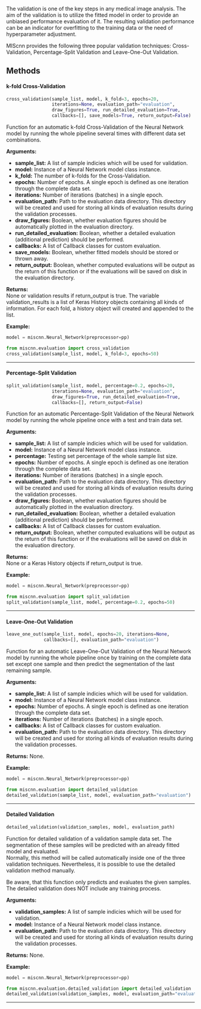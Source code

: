 The validation is one of the key steps in any medical image analysis. The aim of the validation is to utilize the fitted model in order to provide an unbiased performance evaluation of it. The resulting validation performance can be an indicator for overfitting to the training data or the need of hyperparameter adjustment.

MIScnn provides the following three popular validation techniques: Cross-Validation, Percentage-Split Validation and Leave-One-Out Validation.

## Methods

#### k-fold Cross-Validation

```python
cross_validation(sample_list, model, k_fold=3, epochs=20,
                 iterations=None, evaluation_path="evaluation",
                 draw_figures=True, run_detailed_evaluation=True,
                 callbacks=[], save_models=True, return_output=False)
```

Function for an automatic k-fold Cross-Validation of the Neural Network model by running the whole pipeline several times with different data set combinations.

**Arguments:**  
- **sample_list:** A list of sample indicies which will be used for validation.
- **model:** Instance of a Neural Network model class instance.
- **k_fold:** The number of k-folds for the Cross-Validation.
- **epochs:** Number of epochs. A single epoch is defined as one iteration through the complete data set.
- **iterations:** Number of iterations (batches) in a single epoch.
- **evaluation_path:** Path to the evaluation data directory. This directory will be created and used for storing all kinds of evaluation results during the validation processes.
- **draw_figures:** Boolean, whether evaluation figures should be automatically plotted in the evaluation directory.
- **run_detailed_evaluation:** Boolean, whether a detailed evaluation (additional prediction) should be performed.
- **callbacks:** A list of Callback classes for custom evaluation.
- **save_models:** Boolean, whether fitted models should be stored or thrown away.
- **return_output:** Boolean, whether computed evaluations will be output as the return of this function or if the evaluations will be saved on disk in the evaluation directory.

**Returns:**  
None or validation results if return_output is true. The variable validation_results is a list of Keras History objects containing all kinds of information. For each fold, a history object will created and appended to the list.

**Example:**  
```python
model = miscnn.Neural_Network(preprocessor=pp)

from miscnn.evaluation import cross_validation
cross_validation(sample_list, model, k_fold=3, epochs=50)
```

--------------------------------------------------------

#### Percentage-Split Validation

```python
split_validation(sample_list, model, percentage=0.2, epochs=20,
                 iterations=None, evaluation_path="evaluation",
                 draw_figures=True, run_detailed_evaluation=True,
                 callbacks=[], return_output=False)
```

Function for an automatic Percentage-Split Validation of the Neural Network model by running the whole pipeline once with a test and train data set.

**Arguments:**  
- **sample_list:** A list of sample indicies which will be used for validation.
- **model:** Instance of a Neural Network model class instance.
- **percentage:** Testing set percentage of the whole sample list size.
- **epochs:** Number of epochs. A single epoch is defined as one iteration through the complete data set.
- **iterations:** Number of iterations (batches) in a single epoch.
- **evaluation_path:** Path to the evaluation data directory. This directory will be created and used for storing all kinds of evaluation results during the validation processes.
- **draw_figures:** Boolean, whether evaluation figures should be automatically plotted in the evaluation directory.
- **run_detailed_evaluation:** Boolean, whether a detailed evaluation (additional prediction) should be performed.
- **callbacks:** A list of Callback classes for custom evaluation.
- **return_output:** Boolean, whether computed evaluations will be output as the return of this function or if the evaluations will be saved on disk in the evaluation directory.

**Returns:**  
None or a Keras History objects if return_output is true.

**Example:**  
```python
model = miscnn.Neural_Network(preprocessor=pp)

from miscnn.evaluation import split_validation
split_validation(sample_list, model, percentage=0.2, epochs=50)
```

--------------------------------------------------------

#### Leave-One-Out Validation

```python
leave_one_out(sample_list, model, epochs=20, iterations=None,
              callbacks=[], evaluation_path="evaluation")
```

Function for an automatic Leave-One-Out Validation of the Neural Network model by running the whole pipeline once by training on the complete data set except one sample and then predict the segmentation of the last remaining sample.

**Arguments:**  
- **sample_list:** A list of sample indicies which will be used for validation.
- **model:** Instance of a Neural Network model class instance.
- **epochs:** Number of epochs. A single epoch is defined as one iteration through the complete data set.
- **iterations:** Number of iterations (batches) in a single epoch.
- **callbacks:** A list of Callback classes for custom evaluation.
- **evaluation_path:** Path to the evaluation data directory. This directory will be created and used for storing all kinds of evaluation results during the validation processes.

**Returns:**  None.

**Example:**  
```python
model = miscnn.Neural_Network(preprocessor=pp)

from miscnn.evaluation import detailed_validation
detailed_validation(sample_list, model, evaluation_path="evaluation")
```

--------------------------------------------------------

#### Detailed Validation

```python
detailed_validation(validation_samples, model, evaluation_path)
```

Function for detailed validation of a validation sample data set. The segmentation of these samples will be predicted with an already fitted model and evaluated.  
Normally, this method will be called automatically inside one of the three validation techniques. Nevertheless, it is possible to use the detailed validation method manually.

Be aware, that this function only predicts and evaluates the given samples. The detailed validation does NOT include any training process.


**Arguments:**  
- **validation_samples:** A list of sample indicies which will be used for validation.
- **model:** Instance of a Neural Network model class instance.
- **evaluation_path:** Path to the evaluation data directory. This directory will be created and used for storing all kinds of evaluation results during the validation processes.

**Returns:**  None.

**Example:**  
```python
model = miscnn.Neural_Network(preprocessor=pp)

from miscnn.evaluation.detailed_validation import detailed_validation
detailed_validation(validation_samples, model, evaluation_path="evaluation")
```

--------------------------------------------------------
